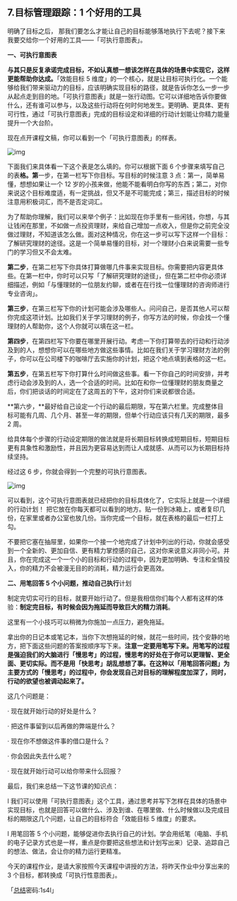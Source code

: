 ## 7.目标管理跟踪：1 个好用的工具
明确了目标之后， 那我们要怎么才能让自己的目标能够落地执行下去呢？接下来我要交给你一个好用的工具——「可执行意图表」。 


**一、可执行意图表**


**与其只是反复承诺完成目标，不如认真想一想该怎样在具体的场景中实现它，这样更能帮助你达成。**「效能目标 5 维度」的一个核心，就是让目标可执行化。一个能够给我们带来驱动力的目标，应该明确实现目标的路径，就是告诉你怎么一步一步从起点走到目的地。「可执行意图表」就是一张行动图。它可以详细地告诉你要做什么，还有谁可以参与，以及这些行动将在何时何地发生。更明确、更具体、更有可行性，通过「可执行意图表」完成的目标设定和详细的行动计划能让你精力能量提升一个大台阶。


现在点开课程文稿，你可以看到一个「可执行意图表」的样表。


![img](https://pic3.zhimg.com/v2-ae89289a73b7c32f7f5406bdc6769472.webp)

下面我们来具体看一下这个表是怎么填的。你可以根据下面 6 个步骤来填写自己的表**格。第**一步，在第一栏写下你目标。写目标的时候注意 3 点：第一，简单易懂，想想如果让一个 12 岁的小孩来做，他能不能看明白你写的东西；第二，对你来说这个目标难度适，有一定挑战，但又不是不可能完成；第三，描述目标的时候注意用积极词汇，而不是否定词汇。


为了帮助你理解，我们可以来举个例子：比如现在你手里有一些闲钱，你想，与其让钱闲在那里，不如做一点投资理财，来给自己增加一点收入，但是你之前完全没做过理财，不知道该怎么做。面对这种情况，你在这一步可以写下这样一个目标：了解研究理财的途径。这是一个简单易懂的目标，对一个理财小白来说需要一些专门的学习但又不会太难。


**第二步**，在第二栏写下你具体打算做哪几件事来实现目标。你需要把内容更具体些。在第一栏中，你时可以只写「了解研究理财的途径」，但在第二栏中你必须详细描述，例如「与懂理财的一位朋友约聊，或者在在行找一位懂理财的咨询师进行专业咨询」。


**第三步**，在第三栏写下你的计划可能会涉及哪些人。问问自己，是否其他人可以帮你完成这项计划。比如我们关于学习理财的例子，你写方法的时候，你会找一个懂理财的人帮助你，这个人你就可以填在这一栏。 


**第四步**，在第四栏写下你要在哪里开展行动。考虑一下你打算带去的行动和行动涉及到的人，想想你可以在哪些地方做这些事情。比如在我们关于学习理财方法的例子，你可以在公司楼下的咖啡厅去实施你的计划，把这个地点填到表格的这一栏。


**第五步**，在第五栏写下你打算什么时间做这些事。看一下你自己的时间安排，并考虑行动会涉及到的人，选一个合适的时间。比如在和你一位懂理财的朋友商量之后，你们把谈话的时间定在了这周五的下午，这对你们来说都很合适。


**第六步，**最好给自己设定一个行动的最后期限，写在第六栏里。完成整体目标可能有几周、几个月、甚至一年的期限，但单个行动应该只有几天的期限，最多 2 周。 


给具体每个步骤的行动设定期限的做法就是将长期目标转换成短期目标，短期目标更有具象性和激励性，并且因为更容易达到而让人成就感、从而可以为长期目标持续坚持。


经过这 6 步，你就会得到一个完整的可执行意图表。


![img](https://pic1.zhimg.com/v2-3033737a5d8ea8c46af22514b7fa4991.webp)

可以看到，这个可执行意图表就已经把你的目标具体化了，它实际上就是一个详细的行动计划！ 把它放在你每天都可以看到的地方。贴一份到冰箱上，或者复印几份，在家里或者办公室也放几份。当你完成一个目标，就在表格的最后一栏打上勾。


不要把它塞在抽屉里，如果你一个接一个地完成了计划中列出的行动，你就会感受到一个全新的、更加自信、更有精力掌控感的自己，这对你来说意义非同小可。并且，你在完成这一个一个小的目标和行动的过程中，因为更加明确、专注和全情投入，你的精力不会被漫无目的的消耗，精力运行会更高效。 


**二、用笔回答 5 个小问题，推动自己执行**计划


制定完切实可行的目标，就要开始行动了。但是我相信你们每个人都有这样的体验：**制定完目标，有时候会因为拖延而导致巨大的精力消耗**。


这里有一个小技巧可以稍微为你施加一点压力，避免拖延。


拿出你的日记本或笔记本，当你下次想拖延的时候，就花一些时间，找个安静的地方，把下面这些问题的答案按顺序写下来。**注意一定要用笔写下来。用笔写的过程是强迫我们的大脑进行「慢思考」的过程，慢思考的好处在于你可以更理智、更全面、更切实际。而不是用「快思考」胡乱想想了事。在这种以「用笔回答问题」为主要方式的「慢思考」的过程中，你会发现自己对目标的理解程度加深了，同时，行动的欲望也被调动起来了。**


这几个问题是：


· 现在就开始行动的好处是什么？


· 把这件事留到以后再做的弊端是什么？


· 现在你不想做这件事的借口是什么？


· 你会因此失去什么呢？


· 现在就开始行动可以给你带来什么回报？


最后，我们来总结一下这节课的知识点：


l 我们可以使用「可执行意图表」这个工具，通过思考并写下怎样在具体的场景中实现目标，也就是回答可以做什么、涉及到谁、在哪里做、什么时候做以及完成目标的期限这几个问题，让自己的目标符合「效能目标 5 维度」的要求。


l 用笔回答 5 个小问题，能够促进你去执行自己的计划。学会用纸笔（电脑、手机的电子记录方式也是一样，重点是你要把这些想法和计划写出来）记录、追踪自己的想法、做法，会让你的精力运行更精准。


今天的课程作业，是请大家按照今天课程中讲授的方法，将昨天作业中分享出来的 3 个目标，都转换成「可执行性意图表」。 


「[总结](https://pan.baidu.com/s/14Yu6-jD5_kyAfLX-n-2ENw)密码:1s4l」

